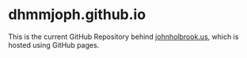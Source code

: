 # dhmmjoph.github.io
This is the current GitHub Repository behind [johnholbrook.us](http://johnholbrook.us), which is hosted using GitHub pages.
